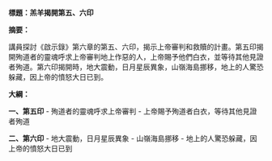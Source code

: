 **標題：羔羊揭開第五、六印**

**摘要：**

講員探討《啟示錄》第六章的第五、六印，揭示上帝審判和救贖的計畫。第五印揭開殉道者的靈魂呼求上帝審判地上作惡的人，上帝賜予他們白衣，並等待其他見證者殉道。第六印揭開時，地大震動，日月星辰異象，山嶺海島挪移，地上的人驚恐躲藏，因上帝的憤怒大日已到。

**大綱：**

**一、第五印**
    - 殉道者的靈魂呼求上帝審判
    - 上帝賜予殉道者白衣，等待其他見證者殉道

**二、第六印**
    - 地大震動，日月星辰異象
    - 山嶺海島挪移
    - 地上的人驚恐躲藏，因上帝的憤怒大日已到
